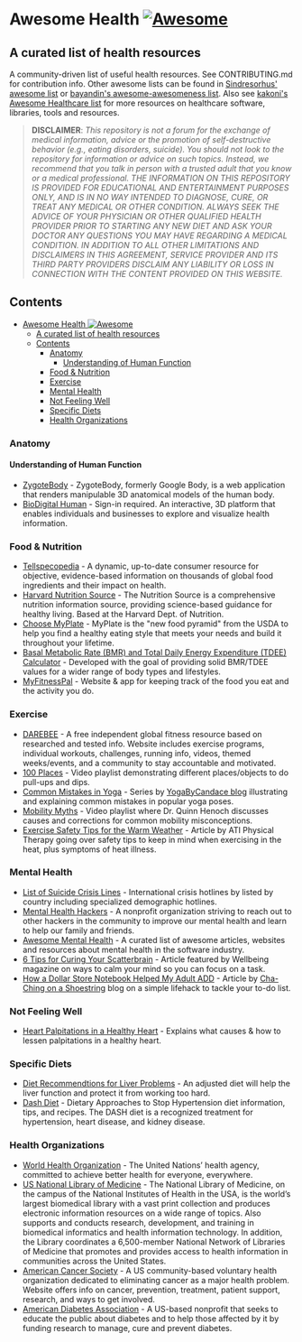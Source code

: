 # Awesome Health [![Awesome](https://awesome.re/badge.svg)](https://awesome.re)

## A curated list of health resources

A community-driven list of useful health resources. See CONTRIBUTING.md for contribution info. Other awesome lists can be found in [Sindresorhus' awesome list](https://github.com/sindresorhus/awesome) or [bayandin's awesome-awesomeness list](https://github.com/bayandin/awesome-awesomeness). Also see [kakoni's Awesome Healthcare list](https://github.com/kakoni/awesome-healthcare) for more resources on healthcare software, libraries, tools and resources.

 > **DISCLAIMER**: *This repository is not a forum for the exchange of medical information, advice or the promotion of self-destructive behavior (e.g., eating disorders, suicide). You should not look to the repository for information or advice on such topics. Instead, we recommend that you talk in person with a trusted adult that you know or a medical professional. THE INFORMATION ON THIS REPOSITORY IS PROVIDED FOR EDUCATIONAL AND ENTERTAINMENT PURPOSES ONLY, AND IS IN NO WAY INTENDED TO DIAGNOSE, CURE, OR TREAT ANY MEDICAL OR OTHER CONDITION. ALWAYS SEEK THE ADVICE OF YOUR PHYSICIAN OR OTHER QUALIFIED HEALTH PROVIDER PRIOR TO STARTING ANY NEW DIET AND ASK YOUR DOCTOR ANY QUESTIONS YOU MAY HAVE REGARDING A MEDICAL CONDITION. IN ADDITION TO ALL OTHER LIMITATIONS AND DISCLAIMERS IN THIS AGREEMENT, SERVICE PROVIDER AND ITS THIRD PARTY PROVIDERS DISCLAIM ANY LIABILITY OR LOSS IN CONNECTION WITH THE CONTENT PROVIDED ON THIS WEBSITE.*

## Contents

- [Awesome Health ![Awesome](https://awesome.re)](#awesome-health-awesomehttpsawesomere)
  - [A curated list of health resources](#a-curated-list-of-health-resources)
  - [Contents](#contents)
    - [Anatomy](#anatomy)
      - [Understanding of Human Function](#understanding-of-human-function)
    - [Food & Nutrition](#food--nutrition)
    - [Exercise](#exercise)
    - [Mental Health](#mental-health)
    - [Not Feeling Well](#not-feeling-well)
    - [Specific Diets](#specific-diets)
    - [Health Organizations](#health-organizations)
  
### Anatomy

#### Understanding of Human Function

- [ZygoteBody](http://zygotebody.com/) - ZygoteBody, formerly Google Body, is a web application that renders manipulable 3D anatomical models of the human body.
- [BioDigital Human](https://human.biodigital.com/index.html) - Sign-in required. An interactive, 3D platform that enables individuals and businesses to explore and visualize health information.

### Food & Nutrition

- [Tellspecopedia](http://www.tellspecopedia.com/) - A dynamic, up-to-date consumer resource for objective, evidence-based information on thousands of global food ingredients and their impact on health.
- [Harvard Nutrition Source](http://www.hsph.harvard.edu/nutritionsource/) - The Nutrition Source is a comprehensive nutrition information source, providing science-based guidance for healthy living. Based at the Harvard Dept. of Nutrition.
- [Choose MyPlate](http://www.choosemyplate.gov/) - MyPlate is the "new food pyramid" from the USDA to help you find a healthy eating style that meets your needs and build it throughout your lifetime.
- [Basal Metabolic Rate (BMR) and Total Daily Energy Expenditure (TDEE) Calculator](https://www.sailrabbit.com/bmr/) - Developed with the goal of providing solid BMR/TDEE values for a wider range of body types and lifestyles.
- [MyFitnessPal](https://www.myfitnesspal.com/) - Website & app for keeping track of the food you eat and the activity you do.

### Exercise

- [DAREBEE](https://darebee.com/) - A free independent global fitness resource based on researched and tested info. Website includes exercise programs, individual workouts, challenges, running info, videos, themed weeks/events, and a community to stay accountable and motivated.
- [100 Places](https://youtu.be/75nQy1ICSVc) - Video playlist demonstrating different places/objects to do pull-ups and dips.
- [Common Mistakes in Yoga](https://www.yogabycandace.com/common-mistakes-in-yoga-poses/) - Series by [YogaByCandace blog](https://www.yogabycandace.com/) illustrating and explaining common mistakes in popular yoga poses.
- [Mobility Myths](https://www.youtube.com/playlist?list=PL1rSl6Pd49IkoHoX5QCEJe0MFNhWZ6K7c) - Video playlist where Dr. Quinn Henoch discusses causes and corrections for common mobility misconceptions.
- [Exercise Safety Tips for the Warm Weather](https://www.atipt.com/blog/exercise-safety-tips-for-the-warm-weather) - Article by ATI Physical Therapy going over safety tips to keep in mind when exercising in the heat, plus symptoms of heat illness.

### Mental Health

- [List of Suicide Crisis Lines](https://en.wikipedia.org/wiki/List_of_suicide_crisis_lines) - International crisis hotlines by listed by country including specialized demographic hotlines.
- [Mental Health Hackers](https://mentalhealthhackers.org) - A nonprofit organization striving to reach out to other hackers in the community to improve our mental health and learn to help our family and friends.
- [Awesome Mental Health](https://github.com/dreamingechoes/awesome-mental-health) - A curated list of awesome articles, websites and resources about mental health in the software industry.
- [6 Tips for Curing Your Scatterbrain](https://www.wellbeing.com.au/mind-spirit/mind/focus-your-mind-and-cure-that-scatterbrain.html) - Article featured by Wellbeing magazine on ways to calm your mind so you can focus on a task.
- [How a Dollar Store Notebook Helped My Adult ADD](https://chachingonashoestring.com/2014/03/06/how-a-dollar-store-notebook-helped-my-adult-add/) - Article by [Cha-Ching on a Shoestring](https://chachingonashoestring.com) blog on a simple lifehack to tackle your to-do list.

### Not Feeling Well

- [Heart Palpitations in a Healthy Heart](http://www.heartmdinstitute.com/126-hmd-root/hmd-articles/494-worried-about-heart-palpitations#!kmt-start=10) - Explains what causes & how to lessen palpitations in a healthy heart.

### Specific Diets

- [Diet Recommendtions for Liver Problems](http://www.nlm.nih.gov/medlineplus/ency/article/002441.htm) - An adjusted diet will help the liver function and protect it from working too hard.
- [Dash Diet](https://www.kidney.org/atoz/content/Dash_Diet) - Dietary Approaches to Stop Hypertension diet information, tips, and recipes. The DASH diet is a recognized treatment for hypertension, heart disease, and kidney disease.

### Health Organizations

- [World Health Organization](http://www.who.int/en/) - The United Nations’ health agency, committed to achieve better health for everyone, everywhere.
- [US National Library of Medicine](http://www.nlm.nih.gov/) - The National Library of Medicine, on the campus of the National Institutes of Health in the USA, is the world’s largest biomedical library with a vast print collection and produces electronic information resources on a wide range of topics. Also supports and conducts research, development, and training in biomedical informatics and health information technology. In addition, the Library coordinates a 6,500-member National Network of Libraries of Medicine that promotes and provides access to health information in communities across the United States.
- [American Cancer Society](http://www.cancer.org/) - A US community-based voluntary health organization dedicated to eliminating cancer as a major health problem. Website offers info on cancer, prevention, treatment, patient support, research, and ways to get involved.
- [American Diabetes Association](http://www.diabetes.org/) - A US-based nonprofit that seeks to educate the public about diabetes and to help those affected by it by funding research to manage, cure and prevent diabetes.